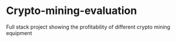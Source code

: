 # Crypto-mining-evaluation
Full stack project showing the profitability of different crypto mining equipment

